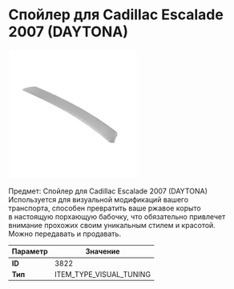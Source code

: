 # Спойлер для Cadillac Escalade 2007 (DAYTONA)

![Item Image](../img/3822.webp?raw=true)

Предмет: Спойлер для Cadillac Escalade 2007 (DAYTONA)<br>Используется для визуальной модификаций вашего<br>транспорта, способен превратить ваше ржавое корыто<br>в настоящую порхающую бабочку, что обязательно привлечет<br>внимание прохожих своим уникальным стилем и красотой.<br>Можно передавать и продавать.


| Параметр | Значение |
|----------|----------|
| **ID** | 3822 |
| **Тип** | ITEM_TYPE_VISUAL_TUNING |

